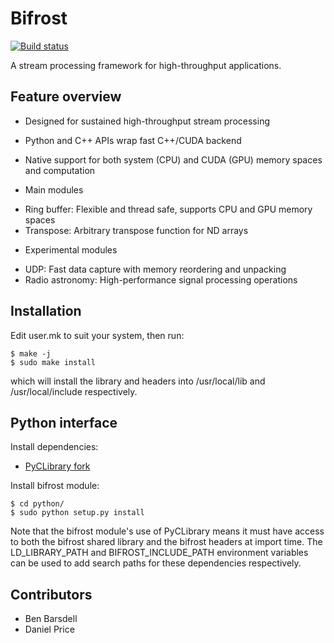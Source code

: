 # Bifrost
[![Build status](http://mcranmer.com/access/status.svg)](http://mcranmer.com/access/status.html)

A stream processing framework for high-throughput applications.

## Feature overview

 * Designed for sustained high-throughput stream processing
 * Python and C++ APIs wrap fast C++/CUDA backend
 * Native support for both system (CPU) and CUDA (GPU) memory spaces and computation

 * Main modules
  - Ring buffer: Flexible and thread safe, supports CPU and GPU memory spaces
  - Transpose: Arbitrary transpose function for ND arrays

 * Experimental modules
  - UDP: Fast data capture with memory reordering and unpacking
  - Radio astronomy: High-performance signal processing operations

## Installation

Edit user.mk to suit your system, then run:

    $ make -j
    $ sudo make install

which will install the library and headers into /usr/local/lib and
/usr/local/include respectively.

## Python interface

Install dependencies:

 * [PyCLibrary fork](https://github.com/MatthieuDartiailh/pyclibrary)

Install bifrost module:

    $ cd python/
    $ sudo python setup.py install

Note that the bifrost module's use of PyCLibrary means it must have
access to both the bifrost shared library and the bifrost headers at
import time. The LD_LIBRARY_PATH and BIFROST_INCLUDE_PATH environment
variables can be used to add search paths for these dependencies
respectively.

## Contributors

 * Ben Barsdell
 * Daniel Price
